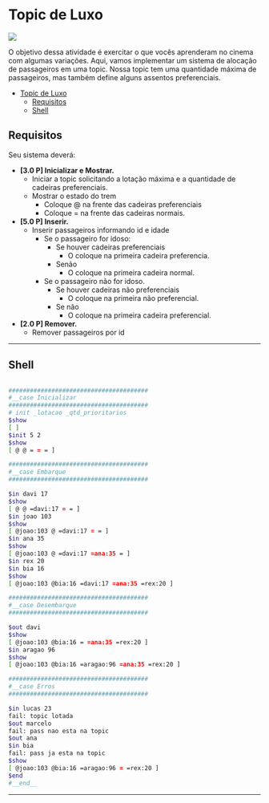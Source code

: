 # Topic de Luxo
![](figura.jpg)


O objetivo dessa atividade é exercitar o que vocês aprenderam no cinema com algumas variações. Aqui, vamos implementar um sistema de alocação de passageiros em uma topic. Nossa topic tem uma quantidade máxima de passageiros, mas também define alguns assentos preferenciais.

<!--TOC_BEGIN-->
- [Topic de Luxo](#topic-de-luxo)
  - [Requisitos](#requisitos)
  - [Shell](#shell)

<!--TOC_END-->

## Requisitos
Seu sistema deverá:

- **[3.0 P] Inicializar e Mostrar.** 
    - Iniciar a topic solicitando a lotação máxima e a quantidade de cadeiras preferenciais.
    - Mostrar o estado do trem
        - Coloque @ na frente das cadeiras preferenciais
        - Coloque = na frente das cadeiras normais.
- **[5.0 P] Inserir.** 
    - Inserir passageiros informando id e idade
        - Se o passageiro for idoso:
            - Se houver cadeiras preferenciais
                - O coloque na primeira cadeira preferencia.
            - Senão
                - O coloque na primeira cadeira normal.
        - Se o passageiro não for idoso.
            - Se houver cadeiras não preferenciais
                - O coloque na primeira não preferencial.
            - Se não
                - O coloque na primeira cadeira preferencial.
- **[2.0 P] Remover.** 
    - Remover passageiros por id

***
## Shell

```bash

#######################################
#__case Inicializar
#######################################
# init _lotacao _qtd_prioritarios
$show
[ ]
$init 5 2
$show
[ @ @ = = = ]

#######################################
#__case Embarque
#######################################

$in davi 17
$show
[ @ @ =davi:17 = = ]
$in joao 103
$show
[ @joao:103 @ =davi:17 = = ]
$in ana 35
$show
[ @joao:103 @ =davi:17 =ana:35 = ]
$in rex 20
$in bia 16
$show
[ @joao:103 @bia:16 =davi:17 =ana:35 =rex:20 ]

#######################################
#__case Desembarque
#######################################

$out davi
$show
[ @joao:103 @bia:16 = =ana:35 =rex:20 ]
$in aragao 96
$show
[ @joao:103 @bia:16 =aragao:96 =ana:35 =rex:20 ]

#######################################
#__case Erros
#######################################

$in lucas 23
fail: topic lotada
$out marcelo
fail: pass nao esta na topic
$out ana
$in bia
fail: pass ja esta na topic
$show
[ @joao:103 @bia:16 =aragao:96 = =rex:20 ]
$end
#__end__
```
***